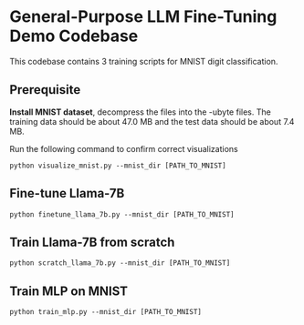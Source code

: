 # General-Purpose LLM Fine-Tuning Demo Codebase

This codebase contains 3 training scripts for MNIST digit classification.

## Prerequisite

**Install MNIST dataset**, decompress the files into the -ubyte files. The training data should be about 47.0 MB and the test data should be about 7.4 MB.

Run the following command to confirm correct visualizations
```
python visualize_mnist.py --mnist_dir [PATH_TO_MNIST]
```

## Fine-tune Llama-7B

```
python finetune_llama_7b.py --mnist_dir [PATH_TO_MNIST]
```

## Train Llama-7B from scratch

```
python scratch_llama_7b.py --mnist_dir [PATH_TO_MNIST]
```

## Train MLP on MNIST

```
python train_mlp.py --mnist_dir [PATH_TO_MNIST]
```